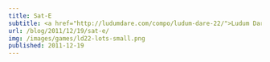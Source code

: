 ```yaml
---
title: Sat-E
subtitle: <a href="http://ludumdare.com/compo/ludum-dare-22/">Ludum Dare 22</a>
url: /blog/2011/12/19/sat-e/
img: /images/games/ld22-lots-small.png
published: 2011-12-19
---
```


